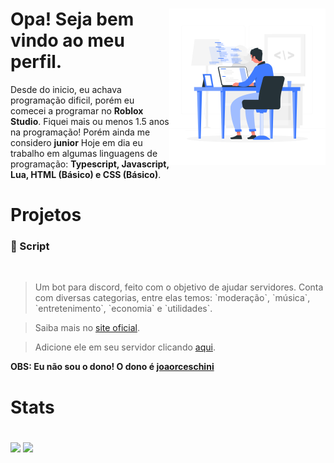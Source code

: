 <div style="clear: both;">
   <img src="https://github.com/joaorceschini/joaorceschini/raw/master/coding.svg" width=250px align="right">

  <h1>Opa! Seja bem vindo ao meu perfil.</h1>

  Desde do inicio, eu achava programação dificil, porém eu comecei a programar no <strong>Roblox Studio</strong>.
  Fiquei mais ou menos 1.5 anos na programação! Porém ainda me considero <strong>junior</strong>
  Hoje em dia eu trabalho em algumas linguagens de programação: <strong>Typescript, Javascript, Lua, HTML (Básico) e CSS (Básico)</strong>.

  <h1>Projetos</h1>

  <h3>👾 Script</h3><br>
  <blockquote>Um bot para discord, feito com o objetivo de ajudar servidores. Conta com diversas categorias, entre elas temos: `moderação`, `música`, `entretenimento`, `economia` e `utilidades`.</blockquote>
  <blockquote> Saiba mais no <a href="https://script-bot.vercel.app/">site oficial</a>.</blockquote>
  <blockquote> Adicione ele em seu servidor clicando <a href="https://discord.com/oauth2/authorize?=&client_id=762764583793459200&scope=bot&permissions=8">aqui</a>.<br></blockquote>
  <strong>OBS: Eu não sou o dono! O dono é <a href="https://github.com/joaorceschini">joaorceschini</a></strong>
  <br>
  <h1>Stats<h1> 
</div>

<img src="https://github-readme-stats.vercel.app/api?username=LeoNidioJose&theme=onedark" style="display: inline-block;">
<img src="https://github-readme-stats.vercel.app/api/top-langs/?username=LeoNidioJose&hide=html&layout=compact&theme=onedark" style="display: inline-block;">

